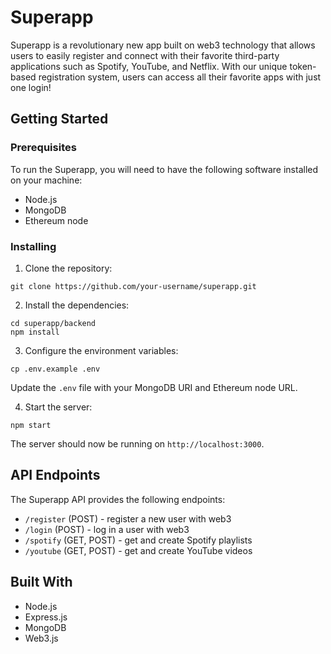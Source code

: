 # Superapp

Superapp is a revolutionary new app built on web3 technology that allows users to easily register and connect with their favorite third-party applications such as Spotify, YouTube, and Netflix. With our unique token-based registration system, users can access all their favorite apps with just one login!

## Getting Started

### Prerequisites

To run the Superapp, you will need to have the following software installed on your machine:

- Node.js
- MongoDB
- Ethereum node

### Installing

1. Clone the repository:
```
git clone https://github.com/your-username/superapp.git
```

2. Install the dependencies:

```
cd superapp/backend
npm install
```

3. Configure the environment variables:

```
cp .env.example .env
```

Update the `.env` file with your MongoDB URI and Ethereum node URL.

4. Start the server:

```
npm start
```


The server should now be running on `http://localhost:3000`.

## API Endpoints

The Superapp API provides the following endpoints:

- `/register` (POST) - register a new user with web3
- `/login` (POST) - log in a user with web3
- `/spotify` (GET, POST) - get and create Spotify playlists
- `/youtube` (GET, POST) - get and create YouTube videos

## Built With

- Node.js
- Express.js
- MongoDB
- Web3.js
